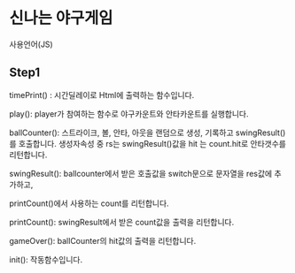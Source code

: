 # 신나는 야구게임

사용언어(JS)

## Step1

timePrint() :  시간딜레이로 Html에 출력하는 함수입니다. 

play(): player가 참여하는 함수로 야구카운트와 안타카운트를 실행합니다.

ballCounter(): 스트라이크, 볼, 안타, 아웃을 랜덤으로 생성, 기록하고 swingResult()를 호출합니다.  생성자속성 중 rs는 swingResult()값을 hit 는 count.hit로 안타갯수를 리턴합니다.

swingResult(): ballcounter에서 받은 호출값을 switch문으로 문자열을 res값에 추가하고,

printCount()에서 사용하는 count를 리턴합니다.

printCount(): swingResult에서 받은 count값을 출력을 리턴합니다.

gameOver(): ballCounter의 hit값의 출력을 리턴합니다.

init(): 작동함수입니다.




